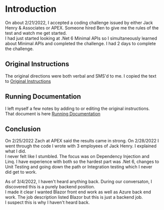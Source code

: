 ﻿# Introduction
On about 2/21/2022, I accepted a coding challenge issued by either Jack Henry & Associates or APEX.  Someone hired Ben to give me the rules of the test and watch me get started.  
I had just started looking at .Net 6 Minimal APIs so I simultaneously learned about Minimal APIs and completed the challenge.  I had 2 days to complete the challenge.

## Original Instructions
The original directions were both verbal and SMS'd to me.  I copied the text to 
[Original Instructions](WebApiApex/readme.md)

## Running Documentation
I left myself a few notes by adding to or editing the original instructions.  That document is here [Running Documentation](RunningDoc.md)

## Conclusion
On 2/25/2022 Zach at APEX said the results came in strong.  On 2/28/2022 I went through the code I wrote with 3 employees of Jack Henry.  I explained what I did.  
I never felt like I stumbled.  The focus was on Dependency Injection and Linq.  I have experience with both so the hardest part was .Net 6, changes to Unit Testing 
and going down the path or Integration testing which I never did get to work.

As of 3/4/2022, I haven't heard anything back.  During our conversaton, I discovered this is a purely backend position.  
I made it clear I wanted Blazor front end work as well as Azure back end work.  The job description listed Blazor but this is just a backend job.  
I suspect this is why I haven't heard back.